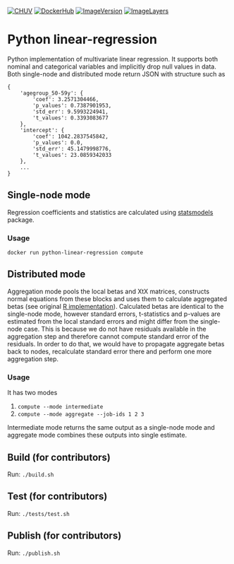 [![CHUV](https://img.shields.io/badge/CHUV-LREN-AF4C64.svg)](https://www.unil.ch/lren/en/home.html) [![DockerHub](https://img.shields.io/badge/docker-hbpmip%2Fpython--linear-regression-008bb8.svg)](https://hub.docker.com/r/hbpmip/python-linear-regression/)
[![ImageVersion](https://images.microbadger.com/badges/version/hbpmip/python-linear-regression.svg)](https://hub.docker.com/r/hbpmip/python-linear-regression/tags "hbpmip/python-linear-regression image tags")
[![ImageLayers](https://images.microbadger.com/badges/image/hbpmip/python-linear-regression.svg)](https://microbadger.com/#/images/hbpmip/python-linear-regression "hbpmip/python-linear-regression on microbadger")

# Python linear-regression

Python implementation of multivariate linear regression. It supports both nominal and categorical variables and implicitly
drop null values in data. Both single-node and distributed mode return JSON with structure such as
```
{
    'agegroup_50-59y': {
        'coef': 3.2571304466,
        'p_values': 0.7387901953,
        'std_err': 9.5993224941,
        't_values': 0.3393083677
    },
    'intercept': {
        'coef': 1042.2837545842,
        'p_values': 0.0,
        'std_err': 45.1479998776,
        't_values': 23.0859342033
    },
    ...
}
```

## Single-node mode

Regression coefficients and statistics are calculated using [statsmodels](http://www.statsmodels.org/dev/index.html) package.

### Usage

`docker run python-linear-regression compute`


## Distributed mode

Aggregation mode pools the local betas and XtX matrices, constructs normal equations from these blocks and uses them
to calculate aggregated betas (see original [R implementation](https://github.com/LREN-CHUV/hbplregress/blob/master/R/LRegress_group.R)).
Calculated betas are identical to the single-node mode, however standard errors, t-statistics
and p-values are estimated from the local standard errors and might differ from the single-node case. This is because we
do not have residuals available in the aggregation step and therefore cannot compute standard error of the residuals.
In order to do that, we would have to propagate aggregate betas back to nodes, recalculate standard error there and
perform one more aggregation step.


### Usage

It has two modes

1. `compute --mode intermediate`
2. `compute --mode aggregate --job-ids 1 2 3`

Intermediate mode returns the same output as a single-node mode and aggregate mode combines these outputs into single
estimate.


## Build (for contributors)

Run: `./build.sh`


## Test (for contributors)

Run: `./tests/test.sh`


## Publish (for contributors)

Run: `./publish.sh`
